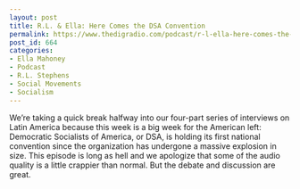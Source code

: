 ```yaml
---
layout: post
title: R.L. & Ella: Here Comes the DSA Convention
permalink: https://www.thedigradio.com/podcast/r-l-ella-here-comes-the-dsa-convention/index.html
post_id: 664
categories: 
- Ella Mahoney
- Podcast
- R.L. Stephens
- Social Movements
- Socialism
---
```


We’re taking a quick break halfway into our four-part series of interviews on Latin America because this week is a big week for the American left: Democratic Socialists of America, or DSA, is holding its first national convention since the organization has undergone a massive explosion in size. This episode is long as hell and we apologize that some of the audio quality is a little crappier than normal. But the debate and discussion are great.